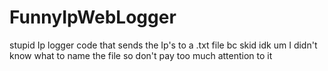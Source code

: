 # FunnyIpWebLogger
stupid Ip logger code that sends the Ip's to a .txt file bc skid idk
um I didn't know what to name the file so don't pay too much attention to it
